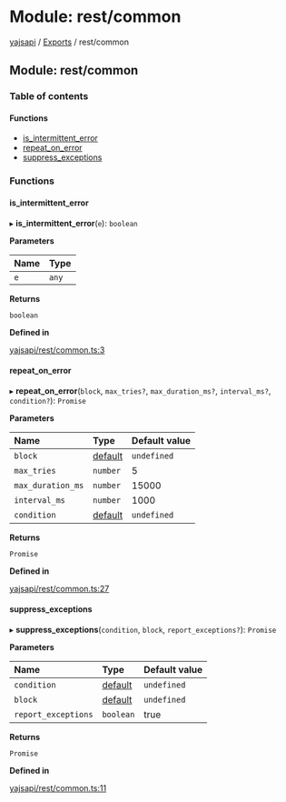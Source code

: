 # Module: rest/common

[yajsapi](../yajsapi.md) / [Exports](./) / rest/common

## Module: rest/common

### Table of contents

#### Functions

* [is\_intermittent\_error](rest_common.md#is_intermittent_error)
* [repeat\_on\_error](rest_common.md#repeat_on_error)
* [suppress\_exceptions](rest_common.md#suppress_exceptions)

### Functions

#### is\_intermittent\_error

▸ **is\_intermittent\_error**\(`e`\): `boolean`

**Parameters**

| Name | Type |
| :--- | :--- |
| `e` | `any` |

**Returns**

`boolean`

**Defined in**

[yajsapi/rest/common.ts:3](https://github.com/golemfactory/yajsapi/blob/8f42a91/yajsapi/rest/common.ts#L3)

#### repeat\_on\_error

▸ **repeat\_on\_error**\(`block`, `max_tries?`, `max_duration_ms?`, `interval_ms?`, `condition?`\): `Promise`

**Parameters**

| Name | Type | Default value |
| :--- | :--- | :--- |
| `block` | [default](../interfaces/utils_callable.default.md) | `undefined` |
| `max_tries` | `number` | 5 |
| `max_duration_ms` | `number` | 15000 |
| `interval_ms` | `number` | 1000 |
| `condition` | [default](../interfaces/utils_callable.default.md) | `undefined` |

**Returns**

`Promise`

**Defined in**

[yajsapi/rest/common.ts:27](https://github.com/golemfactory/yajsapi/blob/8f42a91/yajsapi/rest/common.ts#L27)

#### suppress\_exceptions

▸ **suppress\_exceptions**\(`condition`, `block`, `report_exceptions?`\): `Promise`

**Parameters**

| Name | Type | Default value |
| :--- | :--- | :--- |
| `condition` | [default](../interfaces/utils_callable.default.md) | `undefined` |
| `block` | [default](../interfaces/utils_callable.default.md) | `undefined` |
| `report_exceptions` | `boolean` | true |

**Returns**

`Promise`

**Defined in**

[yajsapi/rest/common.ts:11](https://github.com/golemfactory/yajsapi/blob/8f42a91/yajsapi/rest/common.ts#L11)

